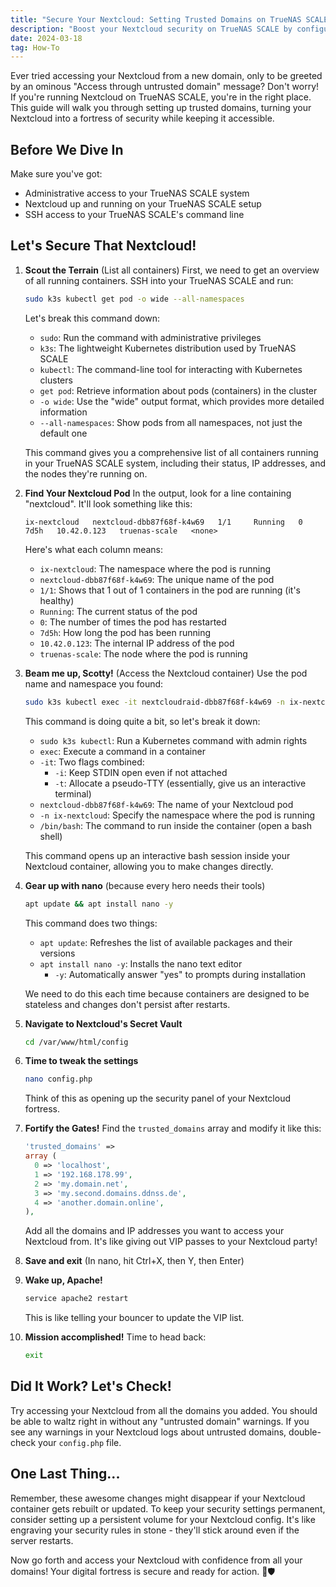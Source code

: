```yaml
---
title: "Secure Your Nextcloud: Setting Trusted Domains on TrueNAS SCALE"
description: "Boost your Nextcloud security on TrueNAS SCALE by configuring trusted domains. Follow our user-friendly guide to ensure safe access from all your intended URLs!"
date: 2024-03-18
tag: How-To
---
```


Ever tried accessing your Nextcloud from a new domain, only to be greeted by an ominous "Access through untrusted domain" message? Don't worry! If you're running Nextcloud on TrueNAS SCALE, you're in the right place. This guide will walk you through setting up trusted domains, turning your Nextcloud into a fortress of security while keeping it accessible.

## Before We Dive In

Make sure you've got:
- Administrative access to your TrueNAS SCALE system
- Nextcloud up and running on your TrueNAS SCALE setup
- SSH access to your TrueNAS SCALE's command line

## Let's Secure That Nextcloud!

1. **Scout the Terrain** (List all containers)
   First, we need to get an overview of all running containers. SSH into your TrueNAS SCALE and run:
   ```bash
   sudo k3s kubectl get pod -o wide --all-namespaces
   ```
   Let's break this command down:
   - `sudo`: Run the command with administrative privileges
   - `k3s`: The lightweight Kubernetes distribution used by TrueNAS SCALE
   - `kubectl`: The command-line tool for interacting with Kubernetes clusters
   - `get pod`: Retrieve information about pods (containers) in the cluster
   - `-o wide`: Use the "wide" output format, which provides more detailed information
   - `--all-namespaces`: Show pods from all namespaces, not just the default one

   This command gives you a comprehensive list of all containers running in your TrueNAS SCALE system, including their status, IP addresses, and the nodes they're running on.

2. **Find Your Nextcloud Pod**
   In the output, look for a line containing "nextcloud". It'll look something like this:
   ```
   ix-nextcloud   nextcloud-dbb87f68f-k4w69   1/1     Running   0   7d5h   10.42.0.123   truenas-scale   <none>
   ```
   Here's what each column means:
   - `ix-nextcloud`: The namespace where the pod is running
   - `nextcloud-dbb87f68f-k4w69`: The unique name of the pod
   - `1/1`: Shows that 1 out of 1 containers in the pod are running (it's healthy)
   - `Running`: The current status of the pod
   - `0`: The number of times the pod has restarted
   - `7d5h`: How long the pod has been running
   - `10.42.0.123`: The internal IP address of the pod
   - `truenas-scale`: The node where the pod is running

3. **Beam me up, Scotty!** (Access the Nextcloud container)
   Use the pod name and namespace you found:
   ```bash
   sudo k3s kubectl exec -it nextcloudraid-dbb87f68f-k4w69 -n ix-nextcloudraid /bin/bash
   ```
   This command is doing quite a bit, so let's break it down:
   - `sudo k3s kubectl`: Run a Kubernetes command with admin rights
   - `exec`: Execute a command in a container
   - `-it`: Two flags combined:
     - `-i`: Keep STDIN open even if not attached
     - `-t`: Allocate a pseudo-TTY (essentially, give us an interactive terminal)
   - `nextcloud-dbb87f68f-k4w69`: The name of your Nextcloud pod
   - `-n ix-nextcloud`: Specify the namespace where the pod is running
   - `/bin/bash`: The command to run inside the container (open a bash shell)

   This command opens up an interactive bash session inside your Nextcloud container, allowing you to make changes directly.

4. **Gear up with nano** (because every hero needs their tools)
   ```bash
   apt update && apt install nano -y
   ```
   This command does two things:
   - `apt update`: Refreshes the list of available packages and their versions
   - `apt install nano -y`: Installs the nano text editor
     - `-y`: Automatically answer "yes" to prompts during installation

   We need to do this each time because containers are designed to be stateless and changes don't persist after restarts.

5. **Navigate to Nextcloud's Secret Vault**
   ```bash
   cd /var/www/html/config
   ```

6. **Time to tweak the settings**
   ```bash
   nano config.php
   ```
   Think of this as opening up the security panel of your Nextcloud fortress.

7. **Fortify the Gates!** Find the `trusted_domains` array and modify it like this:
   ```php
   'trusted_domains' =>
   array (
     0 => 'localhost',
     1 => '192.168.178.99',
     2 => 'my.domain.net',
     3 => 'my.second.domains.ddnss.de',
     4 => 'another.domain.online',
   ),
   ```
   Add all the domains and IP addresses you want to access your Nextcloud from. It's like giving out VIP passes to your Nextcloud party!

8. **Save and exit** (In nano, hit Ctrl+X, then Y, then Enter)

9. **Wake up, Apache!**
   ```bash
   service apache2 restart
   ```
   This is like telling your bouncer to update the VIP list.

10. **Mission accomplished!** Time to head back:
    ```bash
    exit
    ```

## Did It Work? Let's Check!

Try accessing your Nextcloud from all the domains you added. You should be able to waltz right in without any "untrusted domain" warnings. If you see any warnings in your Nextcloud logs about untrusted domains, double-check your `config.php` file.

## One Last Thing...

Remember, these awesome changes might disappear if your Nextcloud container gets rebuilt or updated. To keep your security settings permanent, consider setting up a persistent volume for your Nextcloud config. It's like engraving your security rules in stone - they'll stick around even if the server restarts.

Now go forth and access your Nextcloud with confidence from all your domains! Your digital fortress is secure and ready for action. 🏰🛡️
